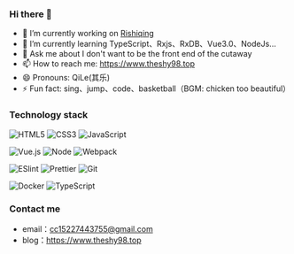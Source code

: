 ### Hi there 👋

<!--
**Bourne115/Bourne115** is a ✨ _special_ ✨ repository because its `README.md` (this file) appears on your GitHub profile.
### Github
![](https://github-readme-stats.vercel.app/api?username=Bourne115&show_icons=true&theme=tokyonight)
Here are some ideas to get you started:

- 🔭 I’m currently working on ...
- 🌱 I’m currently learning ...
- 👯 I’m looking to collaborate on ...
- 🤔 I’m looking for help with ...
- 💬 Ask me about ...
- 📫 How to reach me: ...
- 😄 Pronouns: ...
- ⚡ Fun fact: ...
-->

- 🔭 I’m currently working on [Rishiqing](https://www.rishiqing.com)
- 🌱 I’m currently learning TypeScript、Rxjs、RxDB、Vue3.0、NodeJs...
- 💬 Ask me about I don't want to be the front end of the cutaway
- 📫 How to reach me: https://www.theshy98.top
- 😄 Pronouns: QiLe(其乐)
- ⚡ Fun fact: sing、jump、code、basketball（BGM: chicken too beautiful）

### Technology stack
![HTML5](https://img.shields.io/badge/-HTML5-%23E44D27?style=for-the-badge&logo=html5&logoColor=ffffff)
![CSS3](https://img.shields.io/badge/-CSS3-%231572B6?style=for-the-badge&logo=css3)
![JavaScript](https://img.shields.io/badge/-JavaScript-%23F7DF1C?style=for-the-badge&logo=javascript&logoColor=000000&labelColor=%23F7DF1C&color=%23FFCE5A)

![Vue.js](https://img.shields.io/badge/-Vue.js-%232c3e50?style=for-the-badge&logo=Vue.js)
![Node](https://img.shields.io/badge/-NodeJS-%23F05032?style=for-the-badge&logo=Node.js&logoColor=%23ffffff)
![Webpack](https://img.shields.io/badge/-Webpack-%232C3A42?style=for-the-badge&logo=webpack)

![ESlint](https://img.shields.io/badge/-ESLint-%234B32C3?style=for-the-badge&logo=eslint)
![Prettier](https://img.shields.io/badge/-Prettier-%23142027?style=for-the-badge&logo=prettier)
![Git](https://img.shields.io/badge/-Git-%23F05032?style=for-the-badge&logo=git&logoColor=%23ffffff)

![Docker](https://img.shields.io/badge/-Docker-%232081e8?style=for-the-badge&logo=docker&logoColor=fff)
![TypeScript](https://img.shields.io/badge/-TypeScript-%23031d30?style=for-the-badge&logo=typescript)

### Contact me
- email：cc15227443755@gmail.com
- blog：https://www.theshy98.top
